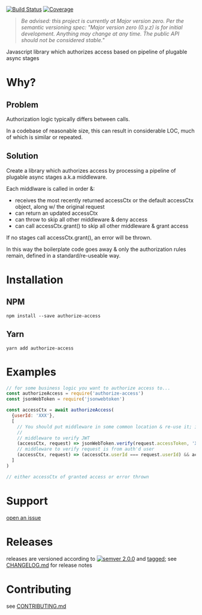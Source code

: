 [![Build Status](https://travis-ci.org/chrisdostert/authorize-access-js.svg?branch=master)](https://travis-ci.org/chrisdostert/authorize-access-js)
[![Coverage](https://codecov.io/gh/chrisdostert/authorize-access-js/branch/master/graph/badge.svg)](https://codecov.io/gh/chrisdostert/authorize-access-js)

> *Be advised: this project is currently at Major version zero. Per the
> semantic versioning spec: "Major version zero (0.y.z) is for initial
> development. Anything may change at any time. The public API should
> not be considered stable."*

Javascript library which authorizes access based on pipeline of plugable async stages

# Why? 

## Problem
Authorization logic typically differs between calls. 

In a codebase of reasonable size, this can result in considerable LOC, much of which is similar or repeated.

## Solution
Create a library which authorizes access by processing a pipeline of plugable async stages a.k.a middleware.

Each middlware is called in order &:
  - receives the most recently returned accessCtx or the default accessCtx object, along w/ the original request
  - can return an updated accessCtx
  - can throw to skip all other middleware & deny access
  - can call accessCtx.grant() to skip all other middleware & grant access

If no stages call accessCtx.grant(), an error will be thrown.

In this way the boilerplate code goes away & only the authorization rules remain, defined in a standard/re-useable way. 

# Installation

## NPM
```shell
npm install --save authorize-access
```

## Yarn
```shell
yarn add authorize-access
```

# Examples

```javascript
// for some business logic you want to authorize access to...
const authorizeAccess = require('authorize-access')
const jsonWebToken = require('jsonwebtoken')

const accessCtx = await authorizeAccess(
  {userId: 'XXX'},
  [
    // You should put middleware in some common location & re-use it; inlined here for demo purposes
    // 
    // middleware to verify JWT
    (accessCtx, request) => jsonWebToken.verify(request.accessToken, 'XXXX' {algorithms: ['HS256']}),
    // middleware to verify request is from auth'd user
    (accessCtx, request) => (accessCtx.userId === request.userId) && accessCtx.grant()
  ]
)

// either accessCtx of granted access or error thrown
```

# Support

[open an issue](https://github.com/chrisdostert/authorize-access-js/issues)

# Releases

releases are versioned according to
[![semver 2.0.0](https://img.shields.io/badge/semver-2.0.0-brightgreen.svg)](http://semver.org/spec/v2.0.0.html)
and [tagged](https://git-scm.com/book/en/v2/Git-Basics-Tagging); see
[CHANGELOG.md](CHANGELOG.md) for release notes

# Contributing

see [CONTRIBUTING.md](CONTRIBUTING.md)
